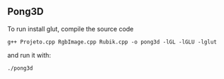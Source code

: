 ## Pong3D

To run install glut, compile the source code

    g++ Projeto.cpp RgbImage.cpp Rubik.cpp -o pong3d -lGL -lGLU -lglut

and run it with:

    ./pong3d
